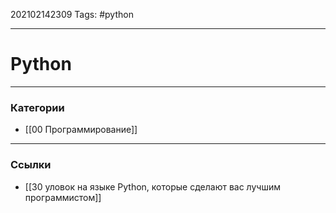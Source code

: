 202102142309
Tags: #python
___
# Python


___
### Категории
- [[00 Программирование]]

___
### Ссылки
- [[30 уловок на языке Python, которые сделают вас лучшим программистом]]